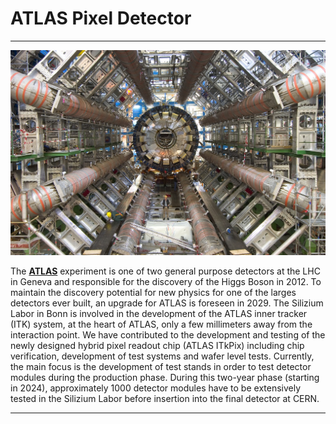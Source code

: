 # ATLAS Pixel Detector

***

![ATLAS @Cern](/imgs/atlas.jpg)

The [**ATLAS**](https://home.cern/science/experiments/atlas) experiment is one of two general purpose detectors at the LHC in Geneva and responsible for the discovery of the Higgs Boson in 2012. To maintain the discovery potential for new physics for one of the larges detectors ever built, an upgrade for ATLAS is foreseen in 2029. The Silizium Labor in Bonn is involved in the development of the ATLAS inner tracker (ITK) system, at the heart of ATLAS, only a few millimeters away from the interaction point. We have contributed to the development and testing of the newly designed hybrid pixel readout chip (ATLAS ITkPix) including chip verification, development of test systems and wafer level tests. Currently, the main focus is the development of test stands in order to test detector modules during the production phase. During this two-year phase (starting in 2024), approximately 1000 detector modules have to be extensively tested in the Silizium Labor before insertion into the final detector at CERN.

***
